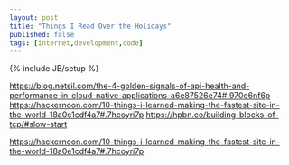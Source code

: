 ```yaml
---
layout: post
title: "Things I Read Over the Holidays"
published: false
tags: [internet,development,code]
---
```

{% include JB/setup %}

https://blog.netsil.com/the-4-golden-signals-of-api-health-and-performance-in-cloud-native-applications-a6e87526e74#.970e6nf6p
https://hackernoon.com/10-things-i-learned-making-the-fastest-site-in-the-world-18a0e1cdf4a7#.7hcoyri7p
https://hpbn.co/building-blocks-of-tcp/#slow-start

https://hackernoon.com/10-things-i-learned-making-the-fastest-site-in-the-world-18a0e1cdf4a7#.7hcoyri7p
